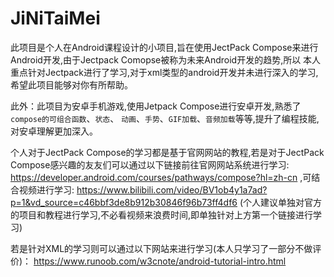 # JiNiTaiMei

此项目是个人在Android课程设计的小项目,旨在使用JectPack Compose来进行Android开发,由于Jectpack Comopse被称为未来Android开发的趋势,所以
本人重点针对Jectpack进行了学习,对于xml类型的android开发并未进行深入的学习,希望此项目能够对你有所帮助。

此外：此项目为安卓手机游戏,使用Jetpack Compose进行安卓开发,熟悉了`compose的可组合函数`、`状态`、
`动画`、`手势`、`GIF加载`、`音频加载`等等,提升了编程技能,对安卓理解更加深入。

个人对于JectPack Compose的学习都是基于官网网站的教程,若是对于JectPack Compose感兴趣的友友们可以通过以下链接前往官网网站系统进行学习:
https://developer.android.com/courses/pathways/compose?hl=zh-cn
,可结合视频进行学习:
https://www.bilibili.com/video/BV1ob4y1a7ad?p=1&vd_source=c46bbf3de8b912b30846f96b73ff4df6
(个人建议单独对官方的项目和教程进行学习,不必看视频来浪费时间,即单独针对上方第一个链接进行学习)

若是针对XML的学习则可以通过以下网站来进行学习(本人只学习了一部分不做评价)：
https://www.runoob.com/w3cnote/android-tutorial-intro.html